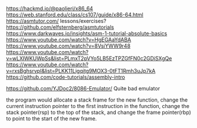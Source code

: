 
https://hackmd.io/@paolieri/x86_64
https://web.stanford.edu/class/cs107/guide/x86-64.html
https://asmtutor.com/ lessons/exercises?
https://github.com/elfsternberg/asmtutorials
https://www.darkwaves.io/insights/asm-1-tutorial-absolute-basics
https://www.youtube.com/watch?v=HgEGAaYdABA
https://www.youtube.com/watch?v=8VsiYWW9r48
https://www.youtube.com/watch?v=wLXIWKUWpSs&list=PLmxT2pVYo5LB5EzTPZGfFN0c2GDiSXgQe
https://www.youtube.com/watch?v=rxsBghsrvpI&list=PLKK11Ligqitg9MOX3-0tFT1Rmh3uJp7kA
https://github.com/code-tutorials/assembly-intro

https://github.com/YJDoc2/8086-Emulator/ Quite bad emulator

the program would allocate a stack frame for the new function, change the current instruction pointer to the first instruction in the function, change the stack pointer(rsp) to the top of the stack, and change the frame pointer(rbp) to point to the start of the new frame.

